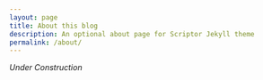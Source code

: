 ```yaml
---
layout: page
title: About this blog
description: An optional about page for Scriptor Jekyll theme
permalink: /about/
---
```


*Under Construction*
